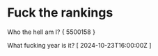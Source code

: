 # Fuck the rankings

Who the hell am I?
{ 5500158 }

What fucking year is it?
[ 2024-10-23T16:00:00Z ]
